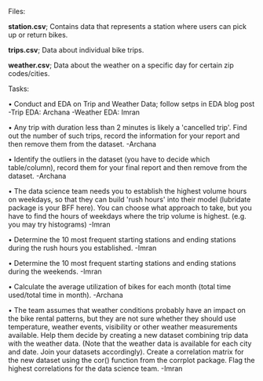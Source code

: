 Files:

**station.csv**; Contains data that represents a station where users can pick up or return bikes.

**trips.csv**; Data about individual bike trips.

**weather.csv**; Data about the weather on a specific day for certain zip codes/cities.

Tasks:

• Conduct and EDA on Trip and Weather Data; follow setps in EDA blog post
  -Trip EDA: Archana
  -Weather EDA: Imran

•	Any trip with duration less than 2 minutes is likely a 'cancelled trip'. Find out the number of such trips, record the information for your report and then remove them from the dataset.
  -Archana

•	Identify the outliers in the dataset (you have to decide which table/column), record them for your final report and then remove from the dataset.
  -Archana

•	The data science team needs you to establish the highest volume hours on weekdays, so that they can build 'rush hours' into their model (lubridate package is your BFF here). You can choose what approach to take, but you have to find the hours of weekdays where the trip volume is highest. (e.g. you may try histograms)
  -Imran

•	Determine the 10 most frequent starting stations and ending stations during the rush hours you established.
  -Imran

•	Determine the 10 most frequent starting stations and ending stations during the weekends.
  -Imran

•	Calculate the average utilization of bikes for each month (total time used/total time in month).
  -Archana

•	The team assumes that weather conditions probably have an impact on the bike rental patterns, but they are not sure whether they should use temperature, weather events, visibility or other weather measurements available. Help them decide by creating a new dataset combining trip data with the weather data. (Note that the weather data is available for each city and date. Join your datasets accordingly). Create a correlation matrix for the new dataset using the cor() function from the corrplot package. Flag the highest correlations for the data science team.
  -Imran
